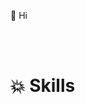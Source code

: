 




👋  Hi 
<!-- there! I'm Back-end developer skilled in API, WEB, and APP.🚀
if you want to know me more, please click above link 🫧 

<a href="https://jeoniee.tistory.com/">
    <img 
        src="http://img.shields.io/badge/-Tech%20Blog-655ced?style=flat&logo=github&link=https://jeoniee.tistory.com/"
        style="height : auto; margin-left : 10px; margin-right : 10px;"/>
</a>
-->

<br><br>
# 💥 Skills
<!--
<img src="https://img.shields.io/badge/Android-3DDC84?style=flat-square&logo=Android&logoColor=white"/>-->

<!--
**Jeoniee/Jeoniee** is a ✨ _special_ ✨ repository because its `README.md` (this file) appears on your GitHub profile.

Here are some ideas to get you started:

- 🔭 I’m currently working on ...
- 🌱 I’m currently learning ...
- 👯 I’m looking to collaborate on ...
- 🤔 I’m looking for help with ...
- 💬 Ask me about ...
- 📫 How to reach me: ...
- 😄 Pronouns: ...
- ⚡ Fun fact: ...
-->
